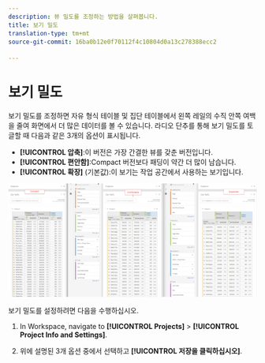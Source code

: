 ```yaml
---
description: 뷰 밀도를 조정하는 방법을 살펴봅니다.
title: 보기 밀도
translation-type: tm+mt
source-git-commit: 16ba0b12e0f70112f4c10804d0a13c278388ecc2

---
```



# 보기 밀도

보기 밀도를 조정하면 자유 형식 테이블 및 집단 테이블에서 왼쪽 레일의 수직 안쪽 여백을 줄여 화면에서 더 많은 데이터를 볼 수 있습니다.
라디오 단추를 통해 보기 밀도를 토글할 때 다음과 같은 3개의 옵션이 표시됩니다.

- **[!UICONTROL 압축]**:이 버전은 가장 간결한 뷰를 갖춘 버전입니다.
- **[!UICONTROL 편안함]**:Compact 버전보다 패딩이 약간 더 많이 남습니다.
- **[!UICONTROL 확장]** (기본값):이 보기는 작업 공간에서 사용하는 보기입니다.

![](assets/view-density.png)

보기 밀도를 설정하려면 다음을 수행하십시오.

1. In Workspace, navigate to **[!UICONTROL Projects]** &gt; **[!UICONTROL Project Info and Settings]**.

1. 위에 설명된 3개 옵션 중에서 선택하고 **[!UICONTROL 저장을 클릭하십시오]**.
